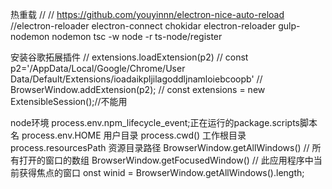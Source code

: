热重载
// // https://github.com/youyinnn/electron-nice-auto-reload
//electron-reloader 
electron-connect
chokidar
electron-reloader
  gulp-nodemon
  nodemon
  tsc -w
node -r ts-node/register

安装谷歌拓展插件
    // extensions.loadExtension(p2)
    // const p2='/AppData/Local/Google/Chrome/User Data/Default/Extensions/ioadaikpljilagoddljnamloiebcoopb'
    // BrowserWindow.addExtension(p2);
    // const extensions = new ExtensibleSession();//不能用


node环境
 process.env.npm_lifecycle_event;正在运行的package.scripts脚本名
process.env.HOME 用户目录
process.cwd() 工作根目录
process.resourcesPath 资源目录路径
 BrowserWindow.getAllWindows() // 所有打开的窗口的数组
BrowserWindow.getFocusedWindow() // 此应用程序中当前获得焦点的窗口
onst winid = BrowserWindow.getAllWindows().length;
